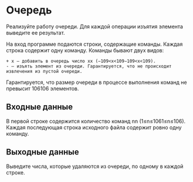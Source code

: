 # Очередь

Реализуйте работу очереди. Для каждой операции изъятия элемента выведите ее результат.

На вход программе подаются строки, содержащие команды. Каждая строка содержит одну команду. Команды бывают двух видов:

    + x – добавить в очередь число xx (−109<x<109−109<x<109).
    - – изъять элемент из очереди. Гарантируется, что не происходит извлечения из пустой очереди.

Гарантируется, что размер очереди в процессе выполнения команд не превысит 106106 элементов.

## Входные данные

В первой строке содержится количество команд nn (1≤n≤1061≤n≤106). Каждая последующая строка исходного файла содержит ровно одну команду.

## Выходные данные

Выведите числа, которые удаляются из очереди, по одному в каждой строке.